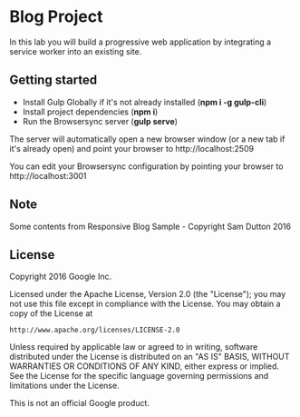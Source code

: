 # Blog Project

In this lab you will build a progressive web application by integrating a service worker into an existing site.

## Getting started

* Install Gulp Globally if it's not already installed (**npm i -g gulp-cli**)
* Install project dependencies (**npm i**)
* Run the Browsersync server (**gulp serve**)

The server will automatically open a new browser window (or a new tab if it's already open) and point your browser to http://localhost:2509

You can edit your Browsersync configuration by pointing your browser to http://localhost:3001

## Note

Some contents from Responsive Blog Sample - Copyright Sam Dutton 2016

## License

Copyright 2016 Google Inc.

Licensed under the Apache License, Version 2.0 (the "License");
you may not use this file except in compliance with the License.
You may obtain a copy of the License at

    http://www.apache.org/licenses/LICENSE-2.0

Unless required by applicable law or agreed to in writing, software
distributed under the License is distributed on an "AS IS" BASIS,
WITHOUT WARRANTIES OR CONDITIONS OF ANY KIND, either express or implied.
See the License for the specific language governing permissions and
limitations under the License.

This is not an official Google product.
